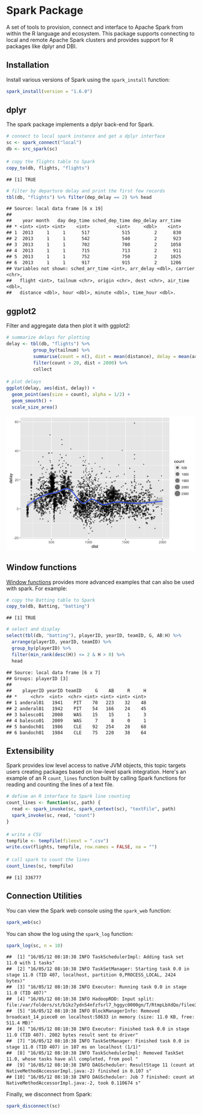 Spark Package
================

A set of tools to provision, connect and interface to Apache Spark from within the R language and ecosystem. This package supports connecting to local and remote Apache Spark clusters and provides support for R packages like dplyr and DBI.

Installation
------------

Install various versions of Spark using the `spark_install` function:

``` r
spark_install(version = "1.6.0")
```

dplyr
-----

The spark package implements a dplyr back-end for Spark.

``` r
# connect to local spark instance and get a dplyr interface
sc <- spark_connect("local")
db <- src_spark(sc)

# copy the flights table to Spark
copy_to(db, flights, "flights")
```

    ## [1] TRUE

``` r
# filter by departure delay and print the first few records
tbl(db, "flights") %>% filter(dep_delay == 2) %>% head
```

    ## Source: local data frame [6 x 19]
    ## 
    ##    year month   day dep_time sched_dep_time dep_delay arr_time
    ## * <int> <int> <int>    <int>          <int>     <dbl>    <int>
    ## 1  2013     1     1      517            515         2      830
    ## 2  2013     1     1      542            540         2      923
    ## 3  2013     1     1      702            700         2     1058
    ## 4  2013     1     1      715            713         2      911
    ## 5  2013     1     1      752            750         2     1025
    ## 6  2013     1     1      917            915         2     1206
    ## Variables not shown: sched_arr_time <int>, arr_delay <dbl>, carrier <chr>,
    ##   flight <int>, tailnum <chr>, origin <chr>, dest <chr>, air_time <dbl>,
    ##   distance <dbl>, hour <dbl>, minute <dbl>, time_hour <dbl>.

ggplot2
-------

Filter and aggregate data then plot it with ggplot2:

``` r
# summarize delays for plotting
delay <- tbl(db, "flights") %>% 
          group_by(tailnum) %>%
          summarise(count = n(), dist = mean(distance), delay = mean(arr_delay)) %>%
          filter(count > 20, dist < 2000) %>%
          collect
    
# plot delays
ggplot(delay, aes(dist, delay)) +
  geom_point(aes(size = count), alpha = 1/2) +
  geom_smooth() +
  scale_size_area()
```

![](spark_package_files/figure-markdown_github/unnamed-chunk-3-1.png)

Window functions
----------------

[Window functions](https://cran.r-project.org/web/packages/dplyr/vignettes/window-functions.html) provides more advanced examples that can also be used with spark. For example:

``` r
# copy the Batting table to Spark
copy_to(db, Batting, "batting")
```

    ## [1] TRUE

``` r
# select and display 
select(tbl(db, "batting"), playerID, yearID, teamID, G, AB:H) %>%
  arrange(playerID, yearID, teamID) %>%
  group_by(playerID) %>%
  filter(min_rank(desc(H)) <= 2 & H > 0) %>%
  head
```

    ## Source: local data frame [6 x 7]
    ## Groups: playerID [3]
    ## 
    ##    playerID yearID teamID     G    AB     R     H
    ## *     <chr>  <int>  <chr> <int> <int> <int> <int>
    ## 1 anderal01   1941    PIT    70   223    32    48
    ## 2 anderal01   1942    PIT    54   166    24    45
    ## 3 balesco01   2008    WAS    15    15     1     3
    ## 4 balesco01   2009    WAS     7     8     0     1
    ## 5 bandoch01   1986    CLE    92   254    28    68
    ## 6 bandoch01   1984    CLE    75   220    38    64

Extensibility
-------------

Spark provides low level access to native JVM objects, this topic targets users creating packages based on low-level spark integration. Here's an example of an R `count_lines` function built by calling Spark functions for reading and counting the lines of a text file.

``` r
# define an R interface to Spark line counting
count_lines <- function(sc, path) {
  read <- spark_invoke(sc, spark_context(sc), "textFile", path)
  spark_invoke(sc, read, "count")
}

# write a CSV 
tempfile <- tempfile(fileext = ".csv")
write.csv(flights, tempfile, row.names = FALSE, na = "")

# call spark to count the lines
count_lines(sc, tempfile)
```

    ## [1] 336777

Connection Utilities
--------------------

You can view the Spark web console using the `spark_web` function:

``` r
spark_web(sc)
```

You can show the log using the `spark_log` function:

``` r
spark_log(sc, n = 10)
```

    ##  [1] "16/05/12 08:10:38 INFO TaskSchedulerImpl: Adding task set 11.0 with 1 tasks"                                                                   
    ##  [2] "16/05/12 08:10:38 INFO TaskSetManager: Starting task 0.0 in stage 11.0 (TID 407, localhost, partition 0,PROCESS_LOCAL, 2424 bytes)"            
    ##  [3] "16/05/12 08:10:38 INFO Executor: Running task 0.0 in stage 11.0 (TID 407)"                                                                     
    ##  [4] "16/05/12 08:10:38 INFO HadoopRDD: Input split: file:/var/folders/st/b1kz7ydn54nfzfsrl7_hggyc0000gn/T/RtmpLbXdQo/filee3ef7a5b908.csv:0+33313106"
    ##  [5] "16/05/12 08:10:38 INFO BlockManagerInfo: Removed broadcast_14_piece0 on localhost:58633 in memory (size: 11.0 KB, free: 511.4 MB)"             
    ##  [6] "16/05/12 08:10:38 INFO Executor: Finished task 0.0 in stage 11.0 (TID 407). 2082 bytes result sent to driver"                                  
    ##  [7] "16/05/12 08:10:38 INFO TaskSetManager: Finished task 0.0 in stage 11.0 (TID 407) in 107 ms on localhost (1/1)"                                 
    ##  [8] "16/05/12 08:10:38 INFO TaskSchedulerImpl: Removed TaskSet 11.0, whose tasks have all completed, from pool "                                    
    ##  [9] "16/05/12 08:10:38 INFO DAGScheduler: ResultStage 11 (count at NativeMethodAccessorImpl.java:-2) finished in 0.107 s"                           
    ## [10] "16/05/12 08:10:38 INFO DAGScheduler: Job 7 finished: count at NativeMethodAccessorImpl.java:-2, took 0.110674 s"

Finally, we disconnect from Spark:

``` r
spark_disconnect(sc)
```

